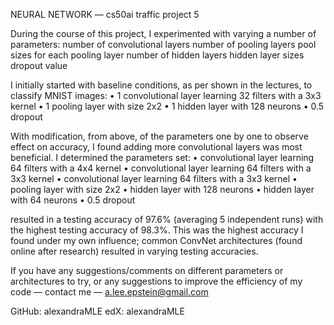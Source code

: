 NEURAL NETWORK — cs50ai traffic project 5

During the course of this project, I experimented with varying a number of parameters: 
                                number of convolutional layers 
                                number of pooling layers
                                pool sizes for each pooling layer 
                                number of hidden layers 
                                hidden layer sizes 
                                dropout value

I initially started with baseline conditions, as per shown in the lectures, to classify MNIST images: 
                • 1 convolutional layer learning 32 filters with a 3x3 kernel 
                • 1 pooling layer with size 2x2 
                • 1 hidden layer with 128 neurons 
                • 0.5 dropout

With modification, from above, of the parameters one by one to observe effect on accuracy, 
I found adding more convolutional layers was most beneficial.
I determined the parameters set: 
                • convolutional layer learning 64 filters with a 4x4 kernel 
                • convolutional layer learning 64 filters with a 3x3 kernel 
                • convolutional layer learning 64 filters with a 3x3 kernel
                • pooling layer with size 2x2 
                • hidden layer with 128 neurons 
                • hidden layer with 64 neurons 
                • 0.5 dropout

resulted in a testing accuracy of 97.6% (averaging 5 independent runs) with the highest testing 
accuracy of 98.3%. This was the highest accuracy I found under my own influence; 
common ConvNet architectures (found online after research) resulted in varying testing accuracies.

If you have any suggestions/comments on different parameters or architectures to try, 
or any suggestions to improve the efficiency of my code — contact me — a.lee.epstein@gmail.com

GitHub:   alexandraMLE
edX:        alexandraMLE
